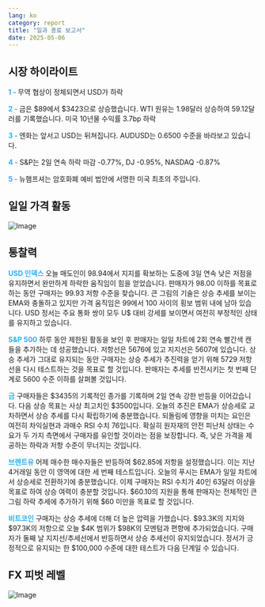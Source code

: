 ```yaml
---
lang: ko
category: report
title: "일과 종료 보고서"
date: 2025-05-06
---
```



<h2>시장 하이라이트</h2>
<strong style="color: #2caef7;">1 - </strong> 무역 협상이 정체되면서 USD가 하락

<strong style="color: #2caef7;">2 - </strong> 금은 $89에서 $3423으로 상승했습니다. WTI 원유는 1.98달러 상승하여 59.12달러를 기록했습니다. 미국 10년물 수익률 3.7bp 하락

<strong style="color: #2caef7;">3 - </strong> 엔화는 앞서고 USD는 뒤쳐집니다. AUDUSD는 0.6500 수준을 바라보고 있습니다.

<strong style="color: #2caef7;">4 - </strong> S&P는 2일 연속 하락 마감 -0.77%, DJ -0.95%, NASDAQ -0.87%

<strong style="color: #2caef7;">5 - </strong> 뉴햄프셔는 암호화폐 예비 법안에 서명한 미국 최초의 주입니다.



<h2>일일 가격 활동</h2>
<img src="https://markleighedu.github.io/img/May-2025/06-May-2025/price.jpg" alt="Image"/>

<h2>통찰력</h2>
<strong style="color: #2caef7;">USD 인덱스</strong> 오늘 매도인이 98.94에서 지지를 확보하는 도중에 3일 연속 낮은 저점을 유지하면서 완만하게 하락한 움직임이 힘을 얻었습니다. 판매자가 98.00 이하를 목표로 하는 동안 구매자는 99.93 저항 수준을 찾습니다. 큰 그림의 기술은 상승 추세를 보이는 EMA와 충돌하고 있지만 가격 움직임은 99에서 100 사이의 횡보 범위 내에 남아 있습니다. USD 정서는 주요 통화 쌍이 모두 U$ 대비 강세를 보이면서 여전히 부정적인 상태를 유지하고 있습니다.

<strong style="color: #2caef7;">S&P 500</strong> 하루 동안 제한된 활동을 보인 후 판매자는 일일 차트에 2회 연속 빨간색 캔들을 추가하는 데 성공했습니다. 저항선은 5676에 있고 지지선은 5607에 있습니다. 상승 추세가 그대로 유지되는 동안 구매자는 상승 추세가 추진력을 얻기 위해 5729 저항선을 다시 테스트하는 것을 목표로 할 것입니다. 판매자는 추세를 반전시키는 첫 번째 단계로 5600 수준 이하를 살펴볼 것입니다. 

<strong style="color: #2caef7;">금</strong> 구매자들은 $3435의 기록적인 종가를 기록하며 2일 연속 강한 반등을 이어갔습니다. 다음 상승 목표는 사상 최고치인 $3500입니다. 오늘의 추진은 EMA가 상승세로 교차하면서 상승 추세를 다시 확립하기에 충분했습니다. 되돌림에 영향을 미치는 요인은 여전히 차익실현과 과매수 RSI 수치 76입니다. 확실히 원자재의 안전 피난처 상태는 수요가 두 가지 측면에서 구매자를 유인할 것이라는 점을 보장합니다. 즉, 낮은 가격을 제공하는 하락과 저항 수준이 무너지는 것입니다.

<strong style="color: #2caef7;">브렌트유</strong> 어제 매수한 매수자들은 반등하여 $62.85에 저항을 설정했습니다. 이는 지난 4거래일 동안 이 영역에 대한 세 번째 테스트입니다. 오늘의 푸시는 EMA가 일일 차트에서 상승세로 전환하기에 충분했습니다. 이제 구매자는 RSI 수치가 40인 63달러 이상을 목표로 하여 상승 여력이 충분할 것입니다. $60.10의 지원을 통해 판매자는 전체적인 큰 그림 하락 추세에 추가하기 위해 $60 미만을 목표로 할 것입니다.

<strong style="color: #2caef7;">비트코인</strong> 구매자는 상승 추세에 더해 더 높은 압력을 가했습니다. $93.3K의 지지와 $97.3K의 저항으로 오늘 $4K 범위가 $98K의 모멘텀과 편향에 추가되었습니다. 구매자가 둘째 날 지지선/추세선에서 반등하면서 상승 추세선이 유지되었습니다. 정서가 긍정적으로 유지되는 한 $100,000 수준에 대한 테스트가 다음 단계일 수 있습니다. 



<h2>FX 피벗 레벨</h2>
<img src="https://markleighedu.github.io/img/May-2025/06-May-2025/pivot.jpg" alt="Image"/>